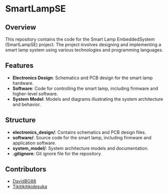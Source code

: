 # **SmartLampSE**

## **Overview**
This repository contains the code for the Smart Lamp EmbeddedSystem (SmartLampSE) project. The project involves designing and implementing a smart lamp system using various technologies and programming languages.

## **Features**
- **Electronics Design**: Schematics and PCB design for the smart lamp hardware.
- **Software**: Code for controlling the smart lamp, including firmware and higher-level software.
- **System Model**: Models and diagrams illustrating the system architecture and behavior.

## **Structure**
- **electronics_design/**: Contains schematics and PCB design files.
- **software/**: Source code for the smart lamp, including firmware and application software.
- **system_model/**: System architecture models and documentation.
- **.gitignore**: Git ignore file for the repository.

## **Contributors**
- [DavidBG88](https://github.com/DavidBG88)
- [Tikitikitikidesuka](https://github.com/Tikitikitikidesuka)
